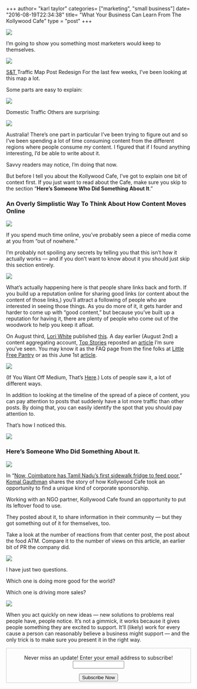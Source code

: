 +++
author= "karl taylor"
categories= ["marketing", "small business"]
date= "2016-08-19T22:34:38"
title= "What Your Business Can Learn From The Kollywood Cafe"
type = "post"
+++

  ![](https://raw.githubusercontent.com/karljtaylor/kjt/blog/content/assets/aa656-1uog3w5im1mc-cwcn67bnvq.png)  


 I’m going to show you something most marketers would keep to themselves.

  ![](https://raw.githubusercontent.com/karljtaylor/kjt/blog/content/assets/e45d5-1thk0u1r1non7jtakaxz2tq.png)

 [S&T ](http://sonnetaylor.com)Traffic Map Post Redesign  For the last few weeks, I’ve been looking at this map a lot.

 Some parts are easy to explain:

  ![](https://raw.githubusercontent.com/karljtaylor/kjt/blog/content/assets/8bdbc-1-_d75ohk-jalgy-h51cnlw.png)

 Domestic Traffic  Others are surprising:

  ![](https://raw.githubusercontent.com/karljtaylor/kjt/blog/content/assets/5268f-1of9yhajv3qljmg5yvmlo4a.png)

 Australia!  There’s one part in particular I’ve been trying to figure out and so I’ve been spending a lot of time consuming content from the different regions where people consume *my* content. I figured that if I found anything interesting, I’d be able to write about it.

 Savvy readers may notice, I’m doing that now.

 But before I tell you about the Kollywood Cafe, I’ve got to explain one bit of context first. If you just want to read about the Cafe, make sure you skip to the section “**Here’s Someone Who Did Something About It**.”

 ### An Overly Simplistic Way To Think About How Content Moves Online

  ![](https://raw.githubusercontent.com/karljtaylor/kjt/blog/content/assets/5b3f6-1xucpnryuwv1j66nuxd-8aq.png)  


 If you spend much time online, you’ve probably seen a piece of media come at you from “out of nowhere.”

 I’m probably not spoiling any secrets by telling you that this isn’t how it actually works — and if you don’t want to know about it you should just skip this section entirely.

  ![](https://raw.githubusercontent.com/karljtaylor/kjt/blog/content/assets/5d2f1-1refdm-cgc_jy8essayr4bq.png)  


 What’s actually happening here is that people share links back and forth. If you build up a reputation online for sharing good links (or content about the content of those links,) you’ll attract a following of people who are interested in seeing those things. As you do more of it, it gets harder and harder to come up with “good content,” but because you’ve built up a reputation for having it, there are plenty of people who come out of the woodwork to help you keep it afloat.

 On August third, [Lori White](https://twitter.com/lolololori) published [this](http://www.upworthy.com/the-newest-fad-in-people-helping-people-little-free-pantries). A day earlier (August 2nd) a content aggregating account, [Top Stories](https://medium.com/u/3b54629c24c2) reposted an [article](https://medium.com//little-street-pantry-where-people-can-leave-products-for-those-in-need-a2e8c42f3aba#.nedao4d07) I’m sure you’ve seen. You may know it as the FAQ page from the fine folks at [Little Free Pantry](http://www.littlefreepantry.org/) or as this June 1st [article](http://www.shareable.net/blog/the-first-little-free-pantry-pops-up-in-arkansas-inspired-by-little-free-libraries).

  ![](https://raw.githubusercontent.com/karljtaylor/kjt/blog/content/assets/e9041-1q2no5tapojf-q94bzaxf7a.png)

 (If You Want Off Medium, That’s [Here](https://www.google.com/maps/place/2925+n+old+missouri+rd+fayetteville/@36.1045677,-94.1334298,3a,75y,242.82h,90t/data=!3m4!1e1!3m2!1s4eErwdH03OLNqRZGn_0A_g!2e0!4m2!3m1!1s0x0:0xa1abfdef858b6cf3?sa=X&ved=0ahUKEwi3kYXGsc7OAhUJ6WMKHYy0B0gQxB0IITAA).)  Lots of people saw it, a lot of different ways.

 In addition to looking at the timeline of the spread of a piece of content, you can pay attention to posts that suddenly have a lot more traffic than other posts. By doing that, you can easily identify the spot that you should pay attention to.

 That’s how I noticed this.

  ![](https://raw.githubusercontent.com/karljtaylor/kjt/blog/content/assets/f4317-10nmvioe-krokclhjknr1ha.png)  


 ### Here’s Someone Who Did Something About It.

  ![](https://raw.githubusercontent.com/karljtaylor/kjt/blog/content/assets/46136-1bqfpzdzo_qqbjwqvd6jqpq.png)  


 In “[Now, Coimbatore has Tamil Nadu’s first sidewalk fridge to feed poor](http://timesofindia.indiatimes.com/city/coimbatore/Now-Coimbatore-has-Tamil-Nadus-first-sidewalk-fridge-to-feed-poor/articleshow/53704435.cms),” [Komal Gauthman](https://twitter.com/komalgauthamtoi) shares the story of how Kollywood Cafe took an opportunity to find a unique kind of corporate sponsorship.

 Working with an NGO partner, Kollywood Cafe found an opportunity to put its leftover food to use.

 They posted about it, to share information in their community — but they got something out of it for themselves, too.

 Take a look at the number of reactions from that center post, the post about the food ATM. Compare it to the number of views on this article, an earlier bit of PR the company did.

  ![](https://raw.githubusercontent.com/karljtaylor/kjt/blog/content/assets/ab889-1oohu_7h7rbjyhltiwbbaew.png)  


 I have just two questions.

 Which one is doing more good for the world?

 Which one is driving more sales?

  ![](https://raw.githubusercontent.com/karljtaylor/kjt/blog/content/assets/7d11b-13rotv4tzi8b_rr1nuscnsa.png)  


 When you act quickly on new ideas — new solutions to problems real people have, people notice. It’s not a gimmick, it works because it gives people something they are excited to support. It’ll (likely) work for every cause a person can reasonably believe a business might support — and the only trick is to make sure you present it in the right way.

 <form style="border:1px solid #ccc;padding:3px;text-align: center;" action="https://tinyletter.com/karljtaylor" method="post" target="popupwindow" onsubmit="window.open('https://tinyletter.com/karljtaylor', 'popupwindow', 'scrollbars=yes,width=800,height=600');return true" _lpchecked="1">
     <p style="
      display: flex;
      align-items: center;
      flex-direction: column;
  "><label for="tlemail">Never miss an update! Enter your email address to subscribe!</label>
       <input type="text" name="email" id="tlemail" style="
      width: 140px;
  "></p>
     <input type="hidden" value="1" name="embed"><input type="submit" value="Subscribe Now">
  </form>
